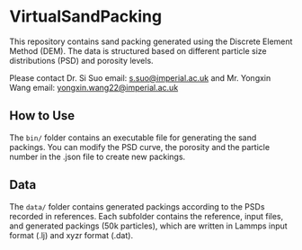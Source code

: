 # VirtualSandPacking
This repository contains sand packing generated using the Discrete Element Method (DEM). The data is structured based on different particle size distributions (PSD) and porosity levels. 

Please contact Dr. Si Suo email: s.suo@imperial.ac.uk and Mr. Yongxin Wang email: yongxin.wang22@imperial.ac.uk

## How to Use
The `bin/` folder contains an executable file for generating the sand packings. You can modify the PSD curve, the porosity and the particle number in the .json file to create new packings.

## Data
The `data/` folder contains generated packings according to the PSDs recorded in references. Each subfolder contains the reference, input files, and generated packings (50k particles), which are written in Lammps input format (.lj) and xyzr format (.dat).

